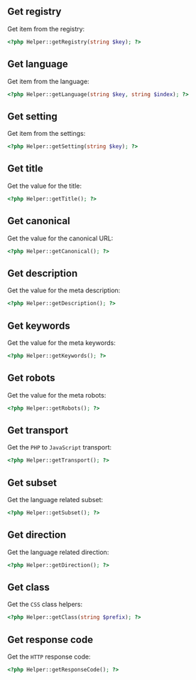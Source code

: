 Get registry
------------

Get item from the registry:

```php
<?php Helper::getRegistry(string $key); ?>
```


Get language
------------

Get item from the language:

```php
<?php Helper::getLanguage(string $key, string $index); ?>
```


Get setting
-----------

Get item from the settings:

```php
<?php Helper::getSetting(string $key); ?>
```


Get title
---------

Get the value for the title:

```php
<?php Helper::getTitle(); ?>
```


Get canonical
-------------

Get the value for the canonical URL:

```php
<?php Helper::getCanonical(); ?>
```


Get description
---------------

Get the value for the meta description:

```php
<?php Helper::getDescription(); ?>
```


Get keywords
------------

Get the value for the meta keywords:

```php
<?php Helper::getKeywords(); ?>
```


Get robots
----------

Get the value for the meta robots:

```php
<?php Helper::getRobots(); ?>
```


Get transport
-------------

Get the `PHP` to `JavaScript` transport:

```php
<?php Helper::getTransport(); ?>
```


Get subset
----------

Get the language related subset:

```php
<?php Helper::getSubset(); ?>
```


Get direction
-------------

Get the language related direction:

```php
<?php Helper::getDirection(); ?>
```


Get class
---------

Get the `CSS` class helpers:

```php
<?php Helper::getClass(string $prefix); ?>
```


Get response code
-----------------

Get the `HTTP` response code:

```php
<?php Helper::getResponseCode(); ?>
```